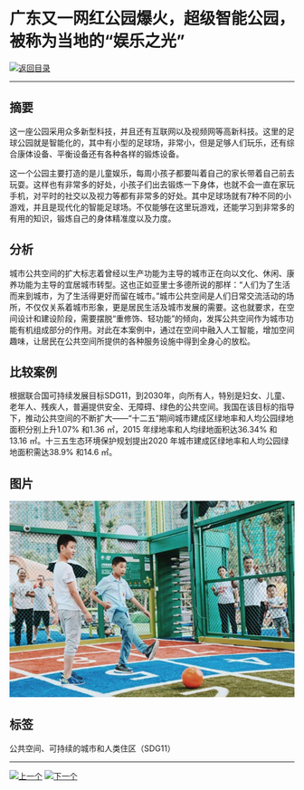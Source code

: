 # 广东又一网红公园爆火，超级智能公园，被称为当地的“娱乐之光”

[![返回目录](http://img.shields.io/badge/点击-返回目录-875A7B.svg?style=flat&colorA=8F8F8F)](/)

----------

## 摘要

这一座公园采用众多新型科技，并且还有互联网以及视频网等高新科技。这里的足球公园就是智能化的，其中有小型的足球场，非常小，但是足够人们玩乐，还有综合康体设备、平衡设备还有各种各样的锻炼设备。

这一个公园主要打造的是儿童娱乐，每周小孩子都要叫着自己的家长带着自己前去玩耍。这样也有非常多的好处，小孩子们出去锻炼一下身体，也就不会一直在家玩手机，对平时的社交以及视力等都有非常多的好处。其中足球场就有7种不同的小游戏，并且是现代化的智能足球场。不仅能够在这里玩游戏，还能学习到非常多的有用的知识，锻炼自己的身体精准度以及力度。


## 分析

城市公共空间的扩大标志着曾经以生产功能为主导的城市正在向以文化、休闲、康养功能为主导的宜居城市转型。这也正如亚里士多德所说的那样：“人们为了生活而来到城市，为了生活得更好而留在城市。”城市公共空间是人们日常交流活动的场所，不仅仅关系着城市形象，更是居民生活及城市发展的需要。这也就要求，在空间设计和建设阶段，需要摆脱“重修饰、轻功能”的倾向，发挥公共空间作为城市功能有机组成部分的作用。对此在本案例中，通过在空间中融入人工智能，增加空间趣味，让居民在公共空间所提供的各种服务设施中得到全身心的放松。


## 比较案例

根据联合国可持续发展目标SDG11，到2030年，向所有人，特别是妇女、儿童、老年人、残疾人，普遍提供安全、无障碍、绿色的公共空间。我国在该目标的指导下，推动公共空间的不断扩大——“十二五”期间城市建成区绿地率和人均公园绿地面积分别上升1.07% 和1.36 ㎡，2015 年绿地率和人均绿地面积达36.34% 和13.16 ㎡。十三五生态环境保护规划提出2020 年城市建成区绿地率和人均公园绿地面积需达38.9% 和14.6 ㎡。


## 图片

![图片](11.7.1.jpg)


## 标签

公共空间、可持续的城市和人类住区（SDG11）



----------

 [![上一个](http://img.shields.io/badge/查看-上一个-875A7B.svg?style=flat&colorA=8F8F8F)](https://doc.shanghaiopen.org.cn/case/11/5.html)
 [![下一个](http://img.shields.io/badge/查看-下一个-875A7B.svg?style=flat&colorA=8F8F8F)](https://doc.shanghaiopen.org.cn/case/12/1.html)
 
 
